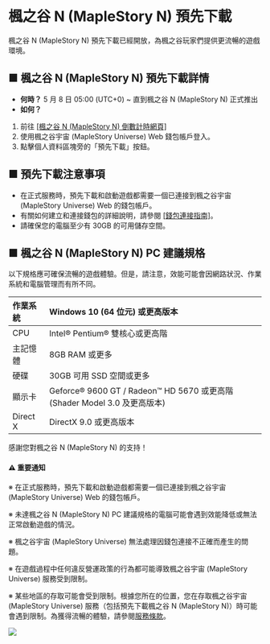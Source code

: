 # 楓之谷 N (MapleStory N) 預先下載

楓之谷 N (MapleStory N) 預先下載已經開放，為楓之谷玩家們提供更流暢的遊戲環境。

## ■ 楓之谷 N (MapleStory N) 預先下載詳情
*   **何時？** 5 月 8 日 05:00 (UTC+0) ~ 直到楓之谷 N (MapleStory N) 正式推出
*   **如何？**
1.  前往 [\[楓之谷 N (MapleStory N) 倒數計時網頁\]](https://msu.io/maplestoryn/launch-countdown)
2.  使用楓之谷宇宙 (MapleStory Universe) Web 錢包帳戶登入。
3.  點擊個人資料區塊旁的「預先下載」按鈕。
## ■ 預先下載注意事項
*   在正式服務時，預先下載和啟動遊戲都需要一個已連接到楓之谷宇宙 (MapleStory Universe) Web 的錢包帳戶。
*   有關如何建立和連接錢包的詳細說明，請參閱 [\[錢包連接指南\]](https://docs.maplestoryn.io/msn-101/learn-more/wallet-connect)。
*   請確保您的電腦至少有 30GB 的可用儲存空間。
## ■ 楓之谷 N (MapleStory N) PC 建議規格

以下規格應可確保流暢的遊戲體驗。但是，請注意，效能可能會因網路狀況、作業系統和電腦管理而有所不同。

| 作業系統 | Windows 10 (64 位元) 或更高版本 |
|:---|:---|
| CPU | Intel® Pentium® 雙核心或更高階 |
| 主記憶體 | 8GB RAM 或更多 |
| 硬碟 | 30GB 可用 SSD 空間或更多 |
| 顯示卡 | Geforce® 9600 GT / Radeon™ HD 5670 或更高階 (Shader Model 3.0 及更高版本) |
| Direct X | DirectX 9.0 或更高版本 |

感謝您對楓之谷 N (MapleStory N) 的支持！

#### ⚠️ 重要通知

※ 在正式服務時，預先下載和啟動遊戲都需要一個已連接到楓之谷宇宙 (MapleStory Universe) Web 的錢包帳戶。

※ 未達楓之谷 N (MapleStory N) PC 建議規格的電腦可能會遇到效能降低或無法正常啟動遊戲的情況。

※ 楓之谷宇宙 (MapleStory Universe) 無法處理因錢包連接不正確而產生的問題。

※ 在遊戲過程中任何違反營運政策的行為都可能導致楓之谷宇宙 (MapleStory Universe) 服務受到限制。

※ 某些地區的存取可能會受到限制。根據您所在的位置，您在存取楓之谷宇宙 (MapleStory Universe) 服務（包括預先下載楓之谷 N (MapleStory N)）時可能會遇到限制。為獲得流暢的體驗，請參閱[服務條款](https://msu.io/policy/terms)。

![](https://aliceric27s-organization.gitbook.io/images/announcement/image_1747236244949_825.png)